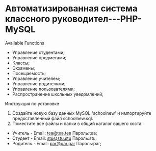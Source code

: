# Автоматизированная система классного руководител---PHP-MySQL

Available Functions

  * Управление студентами;
  * Управление предметами;
  * Классы;
  * Экзамены;
  * Посещаемость;
  * Управление учителем;
  * Управление родителями;
  * Управление пользователями;
  * Распространение школьных уведомлений;
  
Инструкция по установке

01. Создайте новую базу данных MySQL 'schoolnew' и импортируйте предоставленный файл schoolnew.sql.
02. Поместите все файлы и папки в общий каталог вашего хоста.

* Учитель - Email: tea@tea.tea Пароль:tea;
* Студент - Email: stu@stu.stu Пароль:stu;
* Родитель - Email: par@par.par Пароль:par;

  
